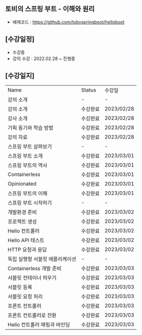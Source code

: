 ## 토비의 스프링 부트 - 이해와 원리
- 예제코드 : https://github.com/tobyspringboot/helloboot

## [수강일정]
- 수강중
- 강의 수강 : 2022.02.28 ~ 진행중

## [수강일지]
| | | |
|-|-|-|
|Name|Status|수강일|
|강의 소개|-|-|
|강의 소개|수강완료|2023/02/28|
|강사 소개|수강완료|2023/02/28|
|기획 동기와 학습 방법|수강완료|2023/02/28|
|강의 자료|수강완료|2023/02/28|
|스프링 부트 살펴보기|-|-|
|스프링 부트 소개|수강완료|2023/03/01|
|스프링 부트의 역사|수강완료|2023/03/01|
|Containerless|수강완료|2023/03/01|
|Opinionated|수강완료|2023/03/01|
|스프링 부트의 이해|수강완료|2023/03/01|
|스프링 부트 시작하기|-|-|
|개발환경 준비|수강완료|2023/03/02|
|프로젝트 생성|수강완료|2023/03/02|
|Hello 컨트롤러|수강완료|2023/03/02|
|Hello API 테스트|수강완료|2023/03/02|
|HTTP 요청과 응답|수강완료|2023/03/02|
|독립 실행형 서블릿 애플리케이션|-|-|
|Containerless 개발 준비|수강완료|2023/03/03|
|서블릿 컨테이너 띄우기|수강완료|2023/03/03|
|서블릿 등록|수강완료|2023/03/03|
|서블릿 요청 처리|수강완료|2023/03/03|
|프론트 컨트롤러|수강완료|2023/03/03|
|프론트 컨트롤러로 전환|수강완료|2023/03/03|
|Hello 컨트롤러 매핑과 바인딩|수강완료|2023/03/03|
